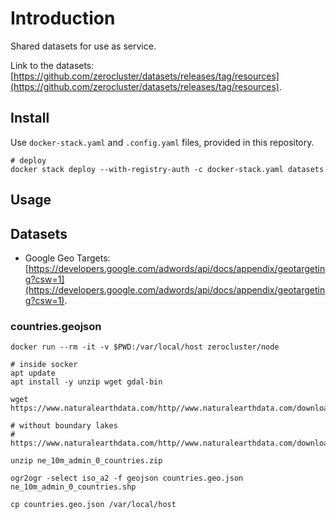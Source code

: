 # Introduction

Shared datasets for use as service.

Link to the datasets: [https://github.com/zerocluster/datasets/releases/tag/resources](https://github.com/zerocluster/datasets/releases/tag/resources).

## Install

Use `docker-stack.yaml` and `.config.yaml` files, provided in this repository.

```shell
# deploy
docker stack deploy --with-registry-auth -c docker-stack.yaml datasets
```

## Usage

<!-- Tell about how to use the project, give code examples -->

## Datasets

-   Google Geo Targets: [https://developers.google.com/adwords/api/docs/appendix/geotargeting?csw=1](https://developers.google.com/adwords/api/docs/appendix/geotargeting?csw=1).

### countries.geojson

```shell
docker run --rm -it -v $PWD:/var/local/host zerocluster/node

# inside socker
apt update
apt install -y unzip wget gdal-bin

wget https://www.naturalearthdata.com/http//www.naturalearthdata.com/download/10m/cultural/ne_10m_admin_0_countries.zip

# without boundary lakes
# https://www.naturalearthdata.com/http//www.naturalearthdata.com/download/10m/cultural/ne_10m_admin_0_countries_lakes.zip

unzip ne_10m_admin_0_countries.zip

ogr2ogr -select iso_a2 -f geojson countries.geo.json ne_10m_admin_0_countries.shp

cp countries.geo.json /var/local/host
```

